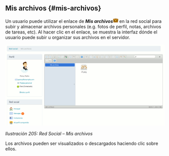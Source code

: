 ## Mis archivos {#mis-archivos}

Un usuario puede utilizar el enlace de _**Mis archivos**_![](../assets/graficos79.png) en la red social para subir y almacenar archivos personales (e.g. fotos de perfil, notas, archivos de tareas, etc). Al hacer clic en el enlace, se muestra la interfaz dónde el usuario puede subir u organizar sus archivos en el servidor.

![](../assets/graphics344.png)

*Ilustración 205: Red Social – Mis archivos*

Los archivos pueden ser visualizados o descargados haciendo clic sobre ellos.